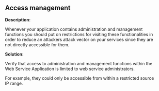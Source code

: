 
Access management
-------

**Description:**

Whenever your application contains administration and management functions you should
put on restrictions for visiting these functionalities in order to reduce an attackers
attack vector on your services since they are not directly accessible for them.

**Solution:**

Verify that access to administration and management functions within the Web Service 
Application is limited to web service administrators.

For example, they could only be accessible from within a restricted source IP range.


